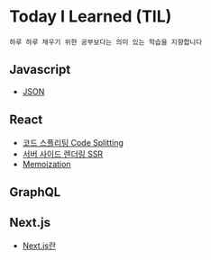 # Today I Learned (TIL)
```
하루 하루 채우기 위한 공부보다는 의미 있는 학습을 지향합니다
```

## Javascript
- [JSON](https://github.com/shinwonse/TIL/blob/main/JavaScript/JSON.md)

## React
- [코드 스플리팅 Code Splitting](https://github.com/shinwonse/TIL/blob/main/React/%EC%BD%94%EB%93%9C%20%EC%8A%A4%ED%94%8C%EB%A6%AC%ED%8C%85.md)
- [서버 사이드 렌더링 SSR](https://github.com/shinwonse/TIL/blob/main/React/%EC%84%9C%EB%B2%84%20%EC%82%AC%EC%9D%B4%EB%93%9C%20%EB%A0%8C%EB%8D%94%EB%A7%81.md)
- [Memoization](https://github.com/shinwonse/TIL/blob/9a846d65ddd1426b5687fa017fa6fb8e7ed30c06/React/Memoization.md)

## GraphQL

## Next.js
- [Next.js란](https://github.com/shinwonse/TIL/blob/main/Next.js/Next.js%EB%9E%80.md)
